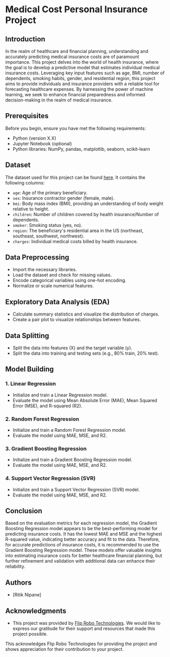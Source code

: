 # Medical Cost Personal Insurance Project

## Introduction
In the realm of healthcare and financial planning, understanding and accurately predicting medical insurance costs are of paramount importance. This project delves into the world of health insurance, where the goal is to develop a predictive model that estimates individual medical insurance costs. Leveraging key input features such as age, BMI, number of dependents, smoking habits, gender, and residential region, this project aims to provide individuals and insurance providers with a reliable tool for forecasting healthcare expenses. By harnessing the power of machine learning, we seek to enhance financial preparedness and informed decision-making in the realm of medical insurance.

## Prerequisites
Before you begin, ensure you have met the following requirements:

- Python (version X.X)
- Jupyter Notebook (optional)
- Python libraries: NumPy, pandas, matplotlib, seaborn, scikit-learn

## Dataset
The dataset used for this project can be found [here](https://github.com/dsrscientist/dataset4/blob/main/medical_cost_insurance.csv). It contains the following columns:

- `age`: Age of the primary beneficiary.
- `sex`: Insurance contractor gender (female, male).
- `bmi`: Body mass index (BMI), providing an understanding of body weight relative to height.
- `children`: Number of children covered by health insurance/Number of dependents.
- `smoker`: Smoking status (yes, no).
- `region`: The beneficiary's residential area in the US (northeast, southeast, southwest, northwest).
- `charges`: Individual medical costs billed by health insurance.

## Data Preprocessing
- Import the necessary libraries.
- Load the dataset and check for missing values.
- Encode categorical variables using one-hot encoding.
- Normalize or scale numerical features.

## Exploratory Data Analysis (EDA)
- Calculate summary statistics and visualize the distribution of charges.
- Create a pair plot to visualize relationships between features.

## Data Splitting
- Split the data into features (X) and the target variable (y).
- Split the data into training and testing sets (e.g., 80% train, 20% test).

## Model Building
### 1. Linear Regression
- Initialize and train a Linear Regression model.
- Evaluate the model using Mean Absolute Error (MAE), Mean Squared Error (MSE), and R-squared (R2).

### 2. Random Forest Regression
- Initialize and train a Random Forest Regression model.
- Evaluate the model using MAE, MSE, and R2.

### 3. Gradient Boosting Regression
- Initialize and train a Gradient Boosting Regression model.
- Evaluate the model using MAE, MSE, and R2.

### 4. Support Vector Regression (SVR)
- Initialize and train a Support Vector Regression (SVR) model.
- Evaluate the model using MAE, MSE, and R2.

## Conclusion
Based on the evaluation metrics for each regression model, the Gradient Boosting Regression model appears to be the best-performing model for predicting insurance costs. It has the lowest MAE and MSE and the highest R-squared value, indicating better accuracy and fit to the data. Therefore, for accurate predictions of insurance costs, it is recommended to use the Gradient Boosting Regression model. These models offer valuable insights into estimating insurance costs for better healthcare financial planning, but further refinement and validation with additional data can enhance their reliability.

## Authors
- [Ritik Nipane]

## Acknowledgments
- This project was provided by [Flip Robo Technologies](https://www.fliprobo.com/). We would like to express our gratitude for their support and resources that made this project possible.

This acknowledges Flip Robo Technologies for providing the project and shows appreciation for their contribution to your project.

